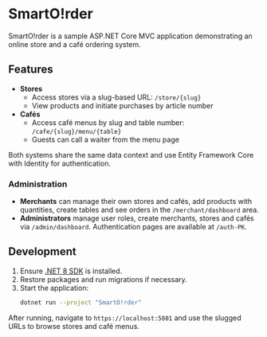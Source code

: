# SmartO!rder

SmartO!rder is a sample ASP.NET Core MVC application demonstrating an online store and a café ordering system.

## Features

- **Stores**
  - Access stores via a slug-based URL: `/store/{slug}`
  - View products and initiate purchases by article number
- **Cafés**
  - Access café menus by slug and table number: `/cafe/{slug}/menu/{table}`
  - Guests can call a waiter from the menu page

Both systems share the same data context and use Entity Framework Core with Identity for authentication.

### Administration

- **Merchants** can manage their own stores and cafés, add products with quantities, create tables and see orders in the `/merchant/dashboard` area.
- **Administrators** manage user roles, create merchants, stores and cafés via `/admin/dashboard`.
  Authentication pages are available at `/auth-PK`.

## Development

1. Ensure [.NET 8 SDK](https://dotnet.microsoft.com/) is installed.
2. Restore packages and run migrations if necessary.
3. Start the application:
   ```bash
   dotnet run --project "SmartO!rder"
   ```

After running, navigate to `https://localhost:5001` and use the slugged URLs to browse stores and café menus.

